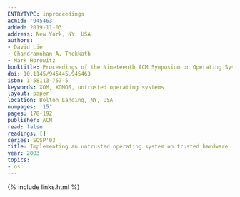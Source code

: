 ```yaml
---
ENTRYTYPE: inproceedings
acmid: '945463'
added: 2019-11-03
address: New York, NY, USA
authors:
- David Lie
- Chandramohan A. Thekkath
- Mark Horowitz
booktitle: Proceedings of the Nineteenth ACM Symposium on Operating Systems Principles
doi: 10.1145/945445.945463
isbn: 1-58113-757-5
keywords: XOM, XOMOS, untrusted operating systems
layout: paper
location: Bolton Landing, NY, USA
numpages: '15'
pages: 178-192
publisher: ACM
read: false
readings: []
series: SOSP'03
title: Implementing an untrusted operating system on trusted hardware
year: 2003
topics:
- os
---
```


{% include links.html %}
